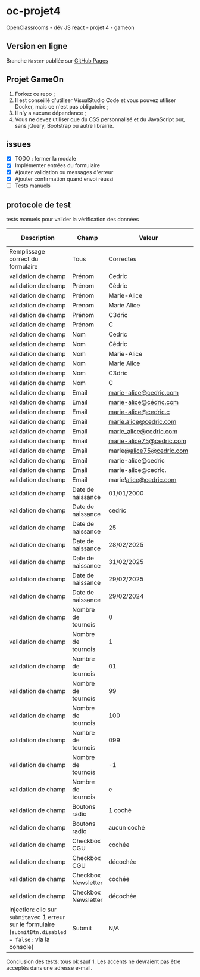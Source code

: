 # oc-projet4

OpenClassrooms - dév JS react - projet 4 - gameon

## Version en ligne
Branche `Master` publiée sur [GitHub Pages](https://sedomu.github.io/GameOn-website-FR/)

## Projet GameOn
1. Forkez ce repo ;
2. Il est conseillé d'utiliser VisualStudio Code et vous pouvez utiliser Docker, mais ce n'est pas obligatoire ;
3. Il n'y a aucune dépendance ;
4. Vous ne devez utiliser que du CSS personnalisé et du JavaScript pur, sans jQuery, Bootstrap ou autre librairie.

## issues
- [X] TODO : fermer la modale
- [X] Implémenter entrées du formulaire
- [X] Ajouter validation ou messages d'erreur
- [X] Ajouter confirmation quand envoi réussi
- [ ] Tests manuels

## protocole de test
tests manuels pour valider la vérification des données

| Description | Champ | Valeur | Résultat attendu | Résultat obtenu | Conclusion |
| ----------- | ----- | ------ | ---------------- | --------------- | ---------- |
| Remplissage correct du formulaire | Tous | Correctes | Accès page validation | Accès page validation | ✅ |
| validation de champ | Prénom | Cedric | ✅ | ✅ | ✅ |
| validation de champ | Prénom | Cédric | ✅ | ✅ | ✅ |
| validation de champ | Prénom | Marie-Alice | ✅ | ✅ | ✅ |
| validation de champ | Prénom | Marie Alice | ✅ | ✅ | ✅ |
| validation de champ | Prénom | C3dric | ❌ | ❌ | ✅ |
| validation de champ | Prénom | C | ❌ | ❌ | ✅ |
| validation de champ | Nom | Cedric | ✅ | ✅ | ✅ |
| validation de champ | Nom | Cédric | ✅ | ✅ | ✅ |
| validation de champ | Nom | Marie-Alice | ✅ | ✅ | ✅ |
| validation de champ | Nom | Marie Alice | ✅ | ✅ | ✅ |
| validation de champ | Nom | C3dric | ❌ | ❌ | ✅ |
| validation de champ | Nom | C | ❌ | ❌ | ✅ |
| validation de champ | Email | marie-alice@cedric.com | ✅ | ✅ | ✅ |
| validation de champ | Email | marie-alice@cédric.com | ❌ | ✅ | ❌ |
| validation de champ | Email | marie-alice@cedric.c | ❌ | ❌ | ✅ |
| validation de champ | Email | marie.alice@cedric.com | ✅ | ✅ | ✅ |
| validation de champ | Email | marie_alice@cedric.com | ✅ | ✅ | ✅ |
| validation de champ | Email | marie-alice75@cedric.com | ✅ | ✅ | ✅ |
| validation de champ | Email | marie@alice75@cedric.com | ❌ | ❌ | ✅ |
| validation de champ | Email | marie-alice@cedric | ❌ | ❌ | ✅ |
| validation de champ | Email | marie-alice@cedric. | ❌ | ❌ | ✅ |
| validation de champ | Email | marie!alice@cedric.com | ❌ | ❌ | ✅ |
| validation de champ | Date de naissance | 01/01/2000 | ✅ | ✅ | ✅ |
| validation de champ | Date de naissance | cedric | ❌ | ❌ | ✅ |
| validation de champ | Date de naissance | 25 | ❌ | ❌ | ✅ |
| validation de champ | Date de naissance | 28/02/2025 | ✅ | ✅ | ✅ |
| validation de champ | Date de naissance | 31/02/2025 | ❌ | ❌ | ✅ |
| validation de champ | Date de naissance | 29/02/2025 | ❌ | ❌ | ✅ |
| validation de champ | Date de naissance | 29/02/2024 | ✅ | ✅ | ✅ |
| validation de champ | Nombre de tournois | 0 | ✅ | ✅ | ✅ |
| validation de champ | Nombre de tournois | 1 | ✅ | ✅ | ✅ |
| validation de champ | Nombre de tournois | 01 | ✅ | ✅ | ✅ |
| validation de champ | Nombre de tournois | 99 | ✅ | ✅ | ✅ |
| validation de champ | Nombre de tournois | 100 | ❌ | ❌ | ✅ |
| validation de champ | Nombre de tournois | 099 | ❌ | ❌ | ✅ |
| validation de champ | Nombre de tournois | -1 | ❌ | ❌ | ✅ |
| validation de champ | Nombre de tournois | e | ❌ | ❌ | ✅ |
| validation de champ | Boutons radio | 1 coché | ✅ | ✅ | ✅ |
| validation de champ | Boutons radio | aucun coché | ❌ | ❌ | ✅ |
| validation de champ | Checkbox CGU | cochée | ✅ | ✅ | ✅ |
| validation de champ | Checkbox CGU | décochée | ❌ | ❌ | ✅ |
| validation de champ | Checkbox Newsletter | cochée | ✅ | ✅ | ✅ |
| validation de champ | Checkbox Newsletter | décochée | ✅ | ✅ | ✅ |
| injection: clic sur `submit`avec 1 erreur sur le formulaire (`submitBtn.disabled = false;` via la console) | Submit | N/A | ❌ | ❌ | ✅ |

Conclusion des tests: tous ok sauf 1. Les accents ne devraient pas être acceptés dans une adresse e-mail.